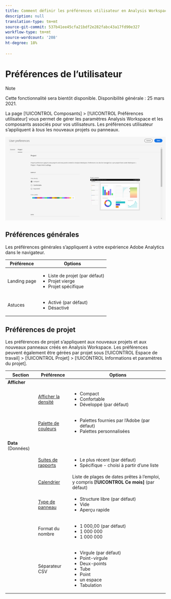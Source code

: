 ```yaml
---
title: Comment définir les préférences utilisateur en Analysis Workspace
description: null
translation-type: tm+mt
source-git-commit: 537b41ee45cfa21bdf2e282fabc43a17fd90e327
workflow-type: tm+mt
source-wordcount: '208'
ht-degree: 18%

---
```



# Préférences de l’utilisateur

>[!NOTE]
>
>Cette fonctionnalité sera bientôt disponible. Disponibilité générale : 25 mars 2021.

La page [!UICONTROL Composants] > [!UICONTROL Préférences utilisateur] vous permet de gérer les paramètres Analysis Workspace et les composants associés pour vos utilisateurs. Les préférences utilisateur s’appliquent à *tous* les nouveaux projets ou panneaux.

![Préférences de l’utilisateur](assets/user-preferences.png)

## Préférences générales

Les préférences générales s’appliquent à votre expérience Adobe Analytics dans le navigateur.

| Préférence | Options |
| --- | --- |
| Landing page | <ul><li>Liste de projet (par défaut)</li><li>Projet vierge</li><li>Projet spécifique</li></ul> |
| Astuces | <ul><li>Activé (par défaut)</li><li>Désactivé</li></ul> |

## Préférences de projet

Les préférences de projet s’appliquent aux nouveaux projets et aux nouveaux panneaux créés en Analysis Workspace. Les préférences peuvent également être gérées par projet sous [!UICONTROL Espace de travail] > [!UICONTROL Projet] > [!UICONTROL Informations et paramètres du projet].

| Section | Préférence | Options |
| --- | --- | --- |
| **Afficher** |  |  |
|  | [Afficher la densité](https://experienceleague.adobe.com/docs/analytics/analyze/analysis-workspace/build-workspace-project/view-density.html) | <ul><li>Compact</li><li>Confortable</li><li>Développé (par défaut)</li></ul> |
|  | [Palette de couleurs](https://experienceleague.adobe.com/docs/analytics/analyze/analysis-workspace/build-workspace-project/color-palettes.html) | <ul><li>Palettes fournies par l’Adobe (par défaut)</li><li>Palettes personnalisées</li></ul> |
| **Data** (Données) |  |  |
|  | [Suites de rapports](https://experienceleague.adobe.com/docs/analytics/analyze/analysis-workspace/panels/panels.html?#report-suite) | <ul><li>Le plus récent (par défaut)</li><li>Spécifique - choisi à partir d’une liste</li></ul> |
|  | [Calendrier](https://experienceleague.adobe.com/docs/analytics/analyze/analysis-workspace/panels/panels.html?#calendar) | Liste de plages de dates prêtes à l’emploi, y compris **[!UICONTROL Ce mois]** (par défaut) |
|  | [Type de panneau](https://experienceleague.adobe.com/docs/analytics/analyze/analysis-workspace/panels/panels.html) | <ul><li>Structure libre (par défaut)</li><li>Vide</li><li>Aperçu rapide</li></ul> |
|  | Format du nombre | <ul><li>1 000,00 (par défaut)</li><li>1 000 000</li><li>1 000 000</li></ul> |
|  | Séparateur CSV | <ul><li>Virgule (par défaut)</li><li>Point-virgule</li><li>Deux-points</li><li>Tube</li><li>Point</li><li>un espace</li><li>Tabulation</li></ul> |